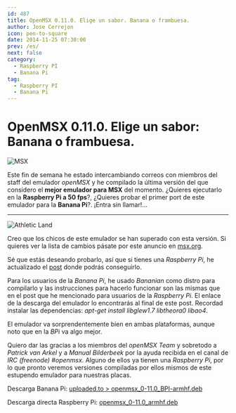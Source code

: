 ```yaml
---
id: 487
title: OpenMSX 0.11.0. Elige un sabor. Banana o frambuesa.
author: Jose Cerrejon
icon: pen-to-square
date: 2014-11-25 07:30:00
prev: /es/
next: false
category:
  - Raspberry PI
  - Banana Pi
tag:
  - Raspberry PI
  - Banana Pi
---
```


# OpenMSX 0.11.0. Elige un sabor: Banana o frambuesa.

![MSX](/images/msx.png)

Este fin de semana he estado intercambiando correos con miembros del staff del emulador *openMSX* y he compilado la última versión del que considero el **mejor emulador para MSX** del momento. ¿Quieres ejecutarlo en la **Raspberry Pi a 50 fps**?, ¿Quieres probar el primer port de este emulador para la **Banana Pi**?. ¡Entra sin llamar!...

- - -
![Athletic Land](/images/msx_AtleticLand.jpg)

Creo que los chicos de este emulador se han superado con esta versión. Si quieres ver la lista de cambios pásate por este anuncio en [msx.org](http://www.msx.org/es/news/emulation/es/publicado-openmsx-0110).

Sé que estás deseando probarlo, así que si tienes una *Raspberry Pi*, he actualizado el [post](/post.php?id=382) donde podrás conseguirlo.

Para los usuarios de la *Banana Pi*, he usado *Bananian* como distro para compilarlo y las instrucciones para hacerlo funcionar son las mismas que en el post que he mencionado para usuarios de la *Raspberry Pi*. El enlace de la descarga del emulador lo encontrarás al final de este post. Recordad instalar las dependencias: *apt-get install libglew1.7 libtheora0 libao4*.

El emulador va sorprendentemente bien en ambas plataformas, aunque noto que en la *BPi* va algo mejor.

Quiero dar las gracias a los miembros del *openMSX Team* y sobretodo a *Patrick van Arkel* y a *Manual Bilderbeek* por la ayuda recibida en el canal de *IRC (freenode) #openmsx*. Alguno de ellos ya tienen una *Raspberry Pi*, por lo que pronto veremos versiones compiladas por ellos mismos de este estupendo emulador para nuestras placas.

Descarga Banana Pi: [uploaded.to > openmsx_0-11.0_BPI-armhf.deb](http://ul.to/6y1zaw66)

Descarga directa Raspberry Pi: [openmsx_0-11.0_armhf.deb](/res/openmsx_0-11.0_armhf.deb)